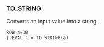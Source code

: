 <!--
This is generated by ESQL’s AbstractFunctionTestCase. Do no edit it. See ../README.md for how to regenerate it.
-->

### TO_STRING
Converts an input value into a string.

```
ROW a=10
| EVAL j = TO_STRING(a)
```
